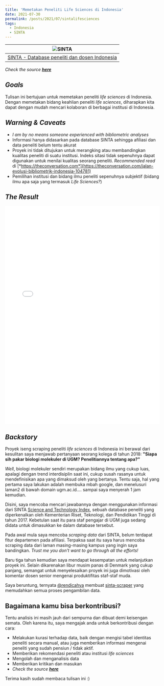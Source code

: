 ```yaml
---
title: 'Memetakan Peneliti Life Sciences di Indonesia'
date: 2021-07-30
permalink: /posts/2021/07/sintalifesciences
tags:
  - Indonesia
  - SINTA
---
```

| ![SINTA](https://sinta.ristekbrin.go.id/assets/img/sinta_logo.png) |
|:--:| 
| [SINTA - Database peneliti dan dosen Indonesia](https://sinta.ristekbrin.go.id/)

_Check the source_ [**_here_**](https://github.com/matinnuhamunada/SINTA_data_mining)

## _Goals_
Tulisan ini bertujuan untuk memetakan peneliti _life sciences_ di Indonesia. Dengan memetakan bidang keahlian peneliti _life sciences_, diharapkan kita dapat dengan mudah mencari kolaboran di berbagai institusi di Indonesia.

## _Warning & Caveats_
* _I am by no means someone experienced with bibliometric analyses_
* Informasi hanya didasarkan pada database SINTA sehingga afiliasi dan data peneliti belum tentu akurat
* Proyek ini tidak ditujukan untuk merangking atau membandingkan kualitas peneliti di suatu institusi. Indeks sitasi tidak sepenuhnya dapat digunakan untuk menilai kualitas seorang peneliti. _Recommended read_ di [*https://theconversation.com*](https://theconversation.com/jalan-evolusi-bibliometrik-indonesia-104781)
* Pemilihan institusi dan bidang ilmu peneliti sepenuhnya subjektif (bidang ilmu apa saja yang termasuk _Life Sciences?_)

## _The Result_
<div class="container">
  <iframe src="/files/bio_sinta.html"
      sandbox="allow-same-origin allow-scripts"
      width="100%"
      height="710"
      scrolling="no"
      seamless="seamless"
      frameborder="0">
  </iframe>
</div>

## _Backstory_
Proyek iseng scraping peneliti _life sciences_ di Indonesia ini berawal dari kesulitan saya menjawab pertanyaan seorang kolega di tahun 2018: **"Siapa sih pakar biologi molekuler di UGM? Penelitiannya tentang apa?"** 

_Well_, biologi molekuler sendiri merupakan bidang ilmu yang cukup luas, apalagi dengan trend interdisiplin saat ini, cukup susah rasanya untuk mendefinisikan apa yang dimaksud oleh yang bertanya. Tentu saja, hal yang pertama saya lakukan adalah membuka mbah google, dan menelusuri laman2 di bawah domain ugm.ac.id.... sampai saya menyerah 1 jam kemudian.

Disini, saya mencoba mencari jawabannya dengan menggunakan informasi dari SINTA [Science and Technology Index](https://sinta.ristekbrin.go.id), sebuah database peneliti yang diperkenalkan oleh Kementerian Riset, Teknologi, dan Pendidikan Tinggi di tahun 2017. Kebetulan saat itu para staf pengajar di UGM juga sedang didata untuk dimasukkan ke dalam database tersebut.

Pada awal mula saya mencoba _scraping data_ dari SINTA, belum terdapat fitur departemen pada afiliasi. Terpaksa saat itu saya harus mencoba scraping data dari laman masing-masing kampus yang ingin saya bandingkan. _Trust me you don't want to go through all the efforts!_

Baru tiga tahun kemudian saya mendapat kesempatan untuk melanjutkan proyek ini. Selain dikarenakan libur musim panas di Denmark yang cukup panjang, semangat untuk menyelesaikan proyek ini juga dimotivasi oleh komentar dosen senior mengenai produktifitas staf-staf muda. 

Saya beruntung, ternyata [@rendicahya](https://github.com/rendicahya) membuat [sinta-scraper](https://github.com/rendicahya/sinta-scraper) yang memudahkan semua proses pengambilan data.

## Bagaimana kamu bisa berkontribusi?
Tentu analisis ini masih jauh dari sempurna dan dibuat demi keisengan semata. Oleh karena itu, saya mengajak anda untuk berkontribusi dengan cara:
* Melakukan kurasi terhadap data, baik dengan mengisi tabel identitas peneliti secara manual, atau juga memberikan informasi mengenai peneliti yang sudah pensiun / tidak aktif.
* Memberikan rekomendasi peneliti atau institusi _life sciences_
* Mengolah dan menganalisis data
* Memberikan kritikan dan masukan
* _Check the source_ [**_here_**](https://github.com/matinnuhamunada/SINTA_data_mining)

Terima kasih sudah membaca tulisan ini :)
